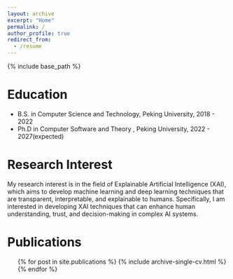 ```yaml
---
layout: archive
excerpt: "Home"
permalink: /
author_profile: true
redirect_from:
  - /resume
---
```


{% include base_path %}

Education
======
* B.S. in Computer Science and Technology, Peking University, 2018 - 2022
* Ph.D in Computer Software and Theory , Peking University, 2022 - 2027(expected)

Research Interest
======
My research interest is in the field of Explainable Artificial Intelligence (XAI), which aims to develop machine learning and deep learning techniques that are transparent, interpretable, and explainable to humans. Specifically, I am interested in developing XAI techniques that can enhance human understanding, trust, and decision-making in complex AI systems.
<!-- , such as those used in healthcare, finance, and autonomous vehicles. My research also explores the ethical and social implications of XAI, such as fairness, accountability, and transparency. Through my work, I hope to contribute to the development of XAI as a critical component of AI systems that can be trusted and understood by humans. -->


<!-- Work experience
======
* Summer 2015: Research Assistant
  * Github University
  * Duties included: Tagging issues
  * Supervisor: Professor Git

* Fall 2015: Research Assistant
  * Github University
  * Duties included: Merging pull requests
  * Supervisor: Professor Hub
   -->
<!-- Skills
======
* Skill 1
* Skill 2
  * Sub-skill 2.1
  * Sub-skill 2.2
  * Sub-skill 2.3
* Skill 3 -->

Publications
======
  <ul>{% for post in site.publications %}
    {% include archive-single-cv.html %}
  {% endfor %}</ul>
<!--   
Talks
======
  <ul>{% for post in site.talks %}
    {% include archive-single-talk-cv.html %}
  {% endfor %}</ul>
  
Teaching
======
  <ul>{% for post in site.teaching %}
    {% include archive-single-cv.html %}
  {% endfor %}</ul>
  
Service and leadership
======
* Currently signed in to 43 different slack teams -->
